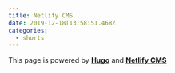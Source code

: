 ```yaml
---
title: Netlify CMS
date: 2019-12-18T13:58:51.468Z
categories:
  - shorts
---
```

This page is powered by **[Hugo](https://gohugo.io/)** and **[Netlify CMS](https://www.netlifycms.org/)**
